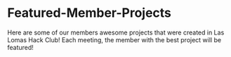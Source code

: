 # Featured-Member-Projects
Here are some of our members awesome projects that were created in Las Lomas Hack Club!  Each meeting, the member with the best project will be featured!
